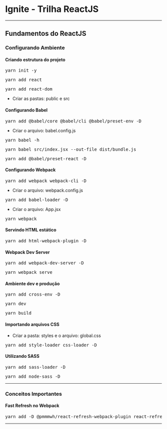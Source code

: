 # Ignite - Trilha ReactJS

<hr />

## Fundamentos do ReactJS

### Configurando Ambiente

#### Criando estrutura do projeto
<pre>yarn init -y</pre>
<pre>yarn add react</pre>
<pre>yarn add react-dom</pre>
- Criar as pastas: public e src

#### Configurando Babel
<pre>yarn add @babel/core @babel/cli @babel/preset-env -D</pre>
- Criar o arquivo: babel.config.js
<pre>yarn babel -h</pre>
<pre>yarn babel src/index.jsx --out-file dist/bundle.js</pre>
<pre>yarn add @babel/preset-react -D</pre>

#### Configurando Webpack
<pre>yarn add webpack webpack-cli -D</pre>
- Criar o arquivo: webpack.config.js
<pre>yarn add babel-loader -D</pre>
- Criar o arquivo: App.jsx
<pre>yarn webpack</pre>

#### Servindo HTML estático
<pre>yarn add html-webpack-plugin -D</pre>

#### Webpack Dev Server
<pre>yarn add webpack-dev-server -D</pre>
<pre>yarn webpack serve</pre>

#### Ambiente dev e produção
<pre>yarn add cross-env -D</pre>
<pre>yarn dev</pre>
<pre>yarn build</pre>

#### Importando arquivos CSS
- Criar a pasta: styles e o arquivo: global.css 
<pre>yarn add style-loader css-loader -D</pre>

#### Utilizando SASS
<pre>yarn add sass-loader -D</pre>
<pre>yarn add node-sass -D</pre>

<hr />

### Conceitos Importantes

#### Fast Refresh no Webpack
<pre>yarn add -D @pmmmwh/react-refresh-webpack-plugin react-refresh</pre>

<hr />
